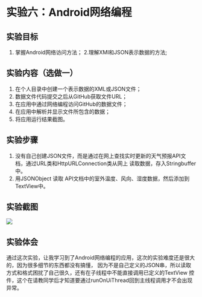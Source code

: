 # 实验六：Android网络编程
## 实验目标
1. 掌握Android网络访问方法；
2.理解XMl和JSON表示数据的方法;
## 实验内容（选做一）
1. 在个人目录中创建一个表示数据的XML或JSON文件；
2. 数据文件代码提交之后从GitHub获取文件URL；
3. 在应用中通过网络编程访问GitHub的数据文件；
4. 在应用中解析并显示文件所包含的数据；
5. 将应用运行结果截图。
## 实验步骤
1. 没有自己创建JSON文件，而是通过在网上查找实时更新的天气预报API文档，通过URL类和HttpURLConnection类从网上
   读取数据，存入Stringbuffer中。
2. 用JSONObject 读取 API文档中的室外温度、风向、湿度数据，然后添加到TextView中。
## 实验截图
![](https://github.com/hzutanziyang/android-labs-2018/blob/master/soft1614080902227/%E7%AC%AC%E5%85%AD%E6%AC%A1%E5%AE%9E%E9%AA%8C%E6%88%AA%E5%9B%BE.jpg?raw=true)
## 实验体会
   通过这次实验，让我学习到了Android网络编程的应用，这次的实验难度还是很大的，因为很多细节的东西都没有搞懂，
   因为不是自己定义的JSON串，所以读取方式和格式困扰了自己很久，还有在子线程中不能直接调用已定义的TextView
   控件，这个在请教同学后才知道要通过runOnUiThread回到主线程调用才不会出现异常。
